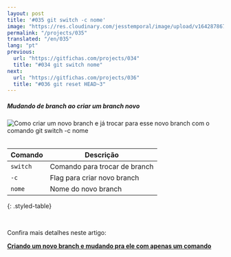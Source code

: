 ```yaml
---
layout: post
title: '#035 git switch -c nome'
image: "https://res.cloudinary.com/jesstemporal/image/upload/v1642878677/gitfichas/pt/035/thumbnail_i8qao4.jpg"
permalink: "/projects/035"
translated: "/en/035"
lang: "pt"
previous:
  url: "https://gitfichas.com/projects/034"
  title: "#034 git switch nome"
next:
  url: "https://gitfichas.com/projects/036"
  title: "#036 git reset HEAD~3"
---
```

##### Mudando de branch ao criar um branch novo

<img alt="Como criar um novo branch e já trocar para esse novo branch com o comando git switch -c nome" src="https://res.cloudinary.com/jesstemporal/image/upload/v1642878677/gitfichas/pt/035/full_uz9o0d.jpg"><br><br>

| Comando | Descrição |
|---------|-------------|
| `switch` | Comando para trocar de branch |
| `-c` | Flag para criar novo branch |
| `nome` | Nome do novo branch |
{: .styled-table}

<br>

<!--
adding css class to markdown only works in kmarkdown
https://gist.github.com/tamouse/4204dddabb6b072b0242
-->

Confira mais detalhes neste artigo:

<a href="https://jtemporal.com/criando-um-novo-branch-e-mudando-pra-ele-com-um-comando/">
  <strong>Criando um novo branch e mudando pra ele com apenas um comando</strong>
</a>
